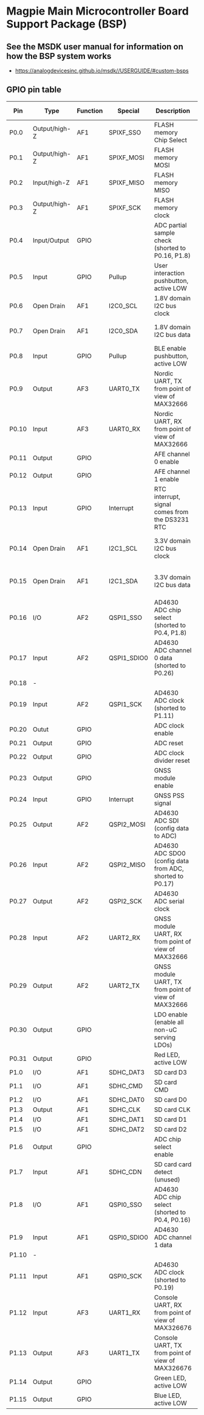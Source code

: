 # Magpie Main Microcontroller Board Support Package (BSP)

## See the MSDK user manual for information on how the BSP system works

- https://analogdevicesinc.github.io/msdk//USERGUIDE/#custom-bsps

## GPIO pin table


| Pin  | Type | Function | Special | Description | Voltage Domain | Used By |
|------|------|----------|---------|-------------|----------------|------------|
| P0.0 | Output/high-Z | AF1 | SPIXF_SSO | FLASH memory Chip Select | 3.3V | bsp_spixf, TODO |
| P0.1 | Output/high-Z | AF1 | SPIXF_MOSI | FLASH memory MOSI | 3.3V | bsp_spixf, TODO |
| P0.2 | Input/high-Z | AF1 | SPIXF_MISO | FLASH memory MISO | 3.3V | bsp_spixf, TODO |
| P0.3| Output/high-Z | AF1 | SPIXF_SCK | FLASH memory clock | 3.3V | bsp_spixf, TODO |
| P0.4 | Input/Output | GPIO | | ADC partial sample check (shorted to P0.16, P1.8) | 1.8V | audio_dma |
| P0.5 | Input | GPIO | Pullup | User interaction pushbutton, active LOW | 3.3V | bsp_pushbutton, TODO |
| P0.6 | Open Drain | AF1 | I2C0_SCL | 1.8V domain I2C bus clock | 1.8V | bsp_i2c, afe_control, environmental_sensor, fuel_gauge |
| P0.7 | Open Drain | AF1 | I2C0_SDA | 1.8V domain I2C bus data | 1.8V |  bsp_i2c, afe_control, environmental_sensor, fuel_gauge |
| P0.8 | Input | GPIO | Pullup | BLE enable pushbutton, active LOW | 3.3V | bsp_pushbutton, TODO |
| P0.9 | Output | AF3 | UART0_TX | Nordic UART, TX from point of view of MAX32666 | 3.3V | TODO |
| P0.10 | Input |AF3 | UART0_RX | Nordic UART, RX from point of view of MAX32666 | 3.3V | TODO |
| P0.11 | Output | GPIO |  | AFE channel 0 enable | 3.3V | afe_control |
| P0.12 | Output | GPIO |  | AFE channel 1 enable | 3.3V | afe_control |
| P0.13 | Input | GPIO | Interrupt | RTC interrupt, signal comes from the DS3231 RTC | 3.3V | real_time_clock |
| P0.14 | Open Drain | AF1 | I2C1_SCL | 3.3V domain I2C bus clock | 3.3V |  bsp_i2c, afe_control, gnss_module, real_time_clock, sd_card_bank_ctl |
| P0.15 | Open Drain | AF1 | I2C1_SDA | 3.3V domain I2C bus data | 3.3V |  bsp_i2c, afe_control, gnss_module, real_time_clock, sd_card_bank_ctl |
| P0.16 | I/O | AF2 | QSPI1_SSO | AD4630 ADC chip select (shorted to P0.4, P1.8) | 1.8V | ad4630, audio_dma |
| P0.17 | Input | AF2 | QSPI1_SDIO0 | AD4630 ADC channel 0 data (shorted to P0.26) | 1.8V | ad4630, audio_dma |
| P0.18 | - |  |  |  |  |  |
| P0.19 | Input | AF2 | QSPI1_SCK | AD4630 ADC clock (shorted to P1.11) | 1.8V | ad4630, audio_dma |
| P0.20 | Outut | GPIO |  | ADC clock enable | 1.8V | ad4630 |
| P0.21 | Output | GPIO | | ADC reset | 1.8V | ad4630 |
| P0.22 | Output | GPIO |  | ADC clock divider reset | 1.8V | ad4630 |
| P0.23 | Output | GPIO |  | GNSS module enable | 3.3V | gnss_module |
| P0.24 | Input | GPIO  | Interrupt | GNSS PSS signal | 3.3V | gnss_module |
| P0.25 | Output | AF2 | QSPI2_MOSI | AD4630 ADC SDI (config data to ADC) | 1.8V | ad4630 |
| P0.26 | Input | AF2 | QSPI2_MISO | AD4630 ADC SDO0 (config data from ADC, shorted to P0.17) | 1.8V | ad4630 |
| P0.27 | Output| AF2 | QSPI2_SCK | AD4630 ADC serial clock | 1.8V | ad4630 |
| P0.28 | Input | AF2 | UART2_RX | GNSS module UART, RX from point of view of MAX32666 | 3.3V | bsp_uart, gnss_module |
| P0.29 | Output | AF2 |UART2_TX | GNSS module UART, TX from point of view of MAX32666 | 3.3V | bsp_uart, gnss_module |
| P0.30 | Output | GPIO | | LDO enable (enable all non-uC serving LDOs) | 3.3V | TODO |
| P0.31 | Output | GPIO | | Red LED, active LOW | 3.3V | bsp_status_led, TODO |
| P1.0 | I/O | AF1 | SDHC_DAT3 | SD card D3 | 3.3V | bsp_sdhc, sd_card |
| P1.1 | I/O | AF1 | SDHC_CMD | SD card CMD | 3.3V | bsp_sdhc, sd_card |
| P1.2 | I/O | AF1 | SDHC_DAT0 | SD card D0 | 3.3V | bsp_sdhc, sd_card |
| P1.3 | Output | AF1 | SDHC_CLK | SD card CLK | 3.3V | bsp_sdhc, sd_card |
| P1.4 | I/O | AF1 | SDHC_DAT1 | SD card D1 | 3.3V | bsp_sdhc, sd_card |
| P1.5 | I/O | AF1 | SDHC_DAT2 | SD card D2 | 3.3V | bsp_sdhc, sd_card |
| P1.6 | Output | GPIO |  | ADC chip select enable | 1.8V | ad4630 |
| P1.7 | Input | AF1 | SDHC_CDN | SD card card detect (unused) | 3.3V | - |
| P1.8 | I/O | AF1 | QSPI0_SSO | AD4630 ADC chip select (shorted to P0.4, P0.16) | 1.8V | ad4630, audio_dma |
| P1.9 | Input | AF1 | QSPI0_SDIO0 | AD4630 ADC channel 1 data | 1.8V | ad4630, audio_dma |
| P1.10 | - |  |  |  |  |  |
| P1.11 | Input | AF1 | QSPI0_SCK | AD4630 ADC clock (shorted to P0.19) | 1.8V | ad4630, audio_dma |
| P1.12 | Input | AF3 | UART1_RX | Console UART, RX from point of view of MAX326676 | 1.8V | bsp_uart, board |
| P1.13 | Output | AF3 | UART1_TX | Console UART, TX from point of view of MAX326676 | 1.8V | bsp_uart, board |
| P1.14 | Output | GPIO | | Green LED, active LOW | 3.3V | bsp_status_led, TODO |
| P1.15 | Output | GPIO | | Blue LED, active LOW | 3.3V | bsp_status_led, TODO |
